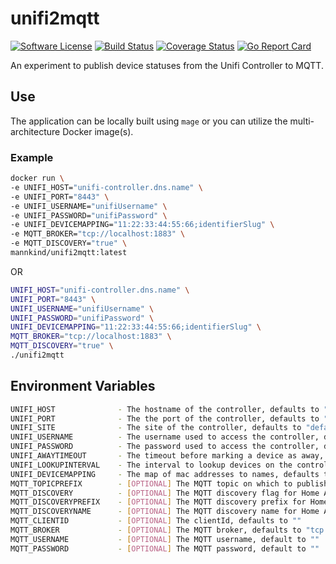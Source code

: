 # unifi2mqtt

[![Software
License](https://img.shields.io/badge/License-MIT-orange.svg?style=flat-square)](https://github.com/mannkind/unifi2mqtt/blob/master/LICENSE.md)
[![Build Status](https://github.com/mannkind/unifi2mqtt/workflows/Main%20Workflow/badge.svg)](https://github.com/mannkind/unifi2mqtt/actions)
[![Coverage Status](https://img.shields.io/codecov/c/github/mannkind/unifi2mqtt/master.svg)](http://codecov.io/github/mannkind/unifi2mqtt?branch=master)
[![Go Report Card](https://goreportcard.com/badge/github.com/mannkind/unifi2mqtt)](https://goreportcard.com/report/github.com/mannkind/unifi2mqtt)

An experiment to publish device statuses from the Unifi Controller to MQTT.

## Use

The application can be locally built using `mage` or you can utilize the multi-architecture Docker image(s).

### Example

```bash
docker run \
-e UNIFI_HOST="unifi-controller.dns.name" \
-e UNIFI_PORT="8443" \
-e UNIFI_USERNAME="unifiUsername" \
-e UNIFI_PASSWORD="unifiPassword" \
-e UNIFI_DEVICEMAPPING="11:22:33:44:55:66;identifierSlug" \
-e MQTT_BROKER="tcp://localhost:1883" \
-e MQTT_DISCOVERY="true" \
mannkind/unifi2mqtt:latest
```

OR

```bash
UNIFI_HOST="unifi-controller.dns.name" \
UNIFI_PORT="8443" \
UNIFI_USERNAME="unifiUsername" \
UNIFI_PASSWORD="unifiPassword" \
UNIFI_DEVICEMAPPING="11:22:33:44:55:66;identifierSlug" \
MQTT_BROKER="tcp://localhost:1883" \
MQTT_DISCOVERY="true" \
./unifi2mqtt 
```

## Environment Variables

```bash
UNIFI_HOST              - The hostname of the controller, defaults to "unifi.local"
UNIFI_PORT              - The the port of the controller, defaults to "8443"
UNIFI_SITE              - The site of the controller, defaults to "default"
UNIFI_USERNAME          - The username used to access the controller, defaults to "unifi"
UNIFI_PASSWORD          - The password used to access the controller, defaults to "unifi"
UNIFI_AWAYTIMEOUT       - The timeout before marking a device as away, defaults to "5m"
UNIFI_LOOKUPINTERVAL    - The interval to lookup devices on the controller, defaults to "10s"
UNIFI_DEVICEMAPPING     - The map of mac addresses to names, defaults to "11:22:33:44:55:66;MyPhone,12:23:34:45:56:67;AnotherPhone"
MQTT_TOPICPREFIX        - [OPTIONAL] The MQTT topic on which to publish the collection lookup results, defaults to "home/unifi"
MQTT_DISCOVERY          - [OPTIONAL] The MQTT discovery flag for Home Assistant, defaults to false
MQTT_DISCOVERYPREFIX    - [OPTIONAL] The MQTT discovery prefix for Home Assistant, defaults to "homeassistant"
MQTT_DISCOVERYNAME      - [OPTIONAL] The MQTT discovery name for Home Assistant, defaults to "unifi"
MQTT_CLIENTID           - [OPTIONAL] The clientId, defaults to ""
MQTT_BROKER             - [OPTIONAL] The MQTT broker, defaults to "tcp://mosquitto.org:1883"
MQTT_USERNAME           - [OPTIONAL] The MQTT username, default to ""
MQTT_PASSWORD           - [OPTIONAL] The MQTT password, default to ""
```
